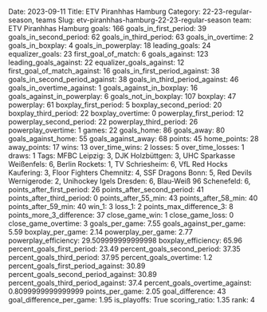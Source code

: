 Date: 2023-09-11
Title: ETV Piranhhas Hamburg
Category: 22-23-regular-season, teams
Slug: etv-piranhhas-hamburg-22-23-regular-season
team: ETV Piranhhas Hamburg
goals: 166
goals_in_first_period: 39
goals_in_second_period: 62
goals_in_third_period: 63
goals_in_overtime: 2
goals_in_boxplay: 4
goals_in_powerplay: 18
leading_goals: 24
equalizer_goals: 23
first_goal_of_match: 6
goals_against: 123
leading_goals_against: 22
equalizer_goals_against: 12
first_goal_of_match_against: 16
goals_in_first_period_against: 38
goals_in_second_period_against: 38
goals_in_third_period_against: 46
goals_in_overtime_against: 1
goals_against_in_boxplay: 16
goals_against_in_powerplay: 6
goals_not_in_boxplay: 107
boxplay: 47
powerplay: 61
boxplay_first_period: 5
boxplay_second_period: 20
boxplay_third_period: 22
boxplay_overtime: 0
powerplay_first_period: 12
powerplay_second_period: 22
powerplay_third_period: 26
powerplay_overtime: 1
games: 22
goals_home: 86
goals_away: 80
goals_against_home: 55
goals_against_away: 68
points: 45
home_points: 28
away_points: 17
wins: 13
over_time_wins: 2
losses: 5
over_time_losses: 1
draws: 1
Tags:  MFBC Leipzig: 3,  DJK Holzbüttgen: 3,  UHC Sparkasse Weißenfels: 6,  Berlin Rockets: 1,  TV Schriesheim: 6,  VfL Red Hocks Kaufering: 3,  Floor Fighters Chemnitz: 4,  SSF Dragons Bonn: 5,  Red Devils Wernigerode: 2,  Unihockey Igels Dresden: 6,  Blau-Weiß 96 Schenefeld: 6,
points_after_first_period: 26
points_after_second_period: 41
points_after_third_period: 0
points_after_55_min: 43
points_after_58_min: 40
points_after_59_min: 40
win_1: 3
loss_1: 2
points_max_difference_3: 8
points_more_3_difference: 37
close_game_win: 1
close_game_loss: 0
close_game_overtime: 3
goals_per_game: 7.55
goals_against_per_game: 5.59
boxplay_per_game: 2.14
powerplay_per_game: 2.77
powerplay_efficiency: 29.509999999999998
boxplay_efficiency: 65.96
percent_goals_first_period: 23.49
percent_goals_second_period: 37.35
percent_goals_third_period: 37.95
percent_goals_overtime: 1.2
percent_goals_first_period_against: 30.89
percent_goals_second_period_against: 30.89
percent_goals_third_period_against: 37.4
percent_goals_overtime_against: 0.8099999999999999
points_per_game: 2.05
goal_difference: 43
goal_difference_per_game: 1.95
is_playoffs: True
scoring_ratio: 1.35
rank: 4
